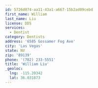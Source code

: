 ```yaml
---
id: 5726d074-aa11-43a1-a667-15b2ad09cebd
first_name: William
last_name: Liu
license: DDS
services:
  - Dentist
category: Dentists
address: '6585 Gossamer Fog Ave'
city: 'Las Vegas'
state: NV
zip: '89139'
phone: '(702) 233-5551'
title: 'William Liu'
_geoloc:
  lng: -115.20342
  lat: 36.031873
---
```

